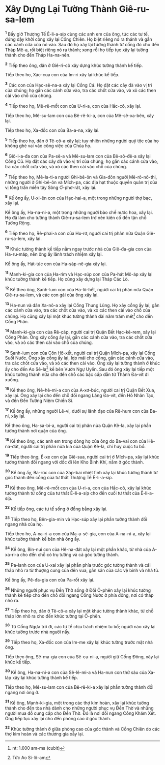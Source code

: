# Xây Dựng Lại Tường Thành Giê-ru-sa-lem
<sup><b>1</b></sup> Bấy giờ Thượng Tế Ê-li-a-síp cùng các anh em của ông, tức các tư tế, đứng dậy khởi công xây lại Cổng Chiên. Họ biệt riêng nó ra thánh và gắn các cánh cửa của nó vào. Sau đó họ xây lại tường thành từ cổng đó cho đến Tháp Mê-a, rồi biệt riêng nó ra thánh; xong rồi họ tiếp tục xây lại tường thành cho đến Tháp Ha-na-nên.

<sup><b>2</b></sup> Tiếp theo ông, dân ở Giê-ri-cô xây dựng khúc tường thành kế tiếp.

Tiếp theo họ, Xác-cua con của Im-ri xây lại khúc kế tiếp.

<sup><b>3</b></sup> Các con của Hạc-sê-na-a xây lại Cổng Cá. Họ đặt các cây đà vào vị trí của chúng; họ gắn các cánh cửa vào, tra các chốt cửa vào, và xỏ các then cài vào chỗ của chúng.

<sup><b>4</b></sup> Tiếp theo họ, Mê-rê-mốt con của U-ri-a, con của Hắc-cô, xây lại.

Tiếp theo họ, Mê-su-lam con của Bê-rê-ki-a, con của Mê-sê-xa-bên, xây lại.

Tiếp theo họ, Xa-đốc con của Ba-a-na, xây lại.

<sup><b>5</b></sup> Tiếp theo họ, dân ở Tê-cô-a xây lại; tuy nhiên những người quý tộc của họ không ghé vai vào công việc của Chúa họ.

<sup><b>6</b></sup> Giô-i-a-đa con của Pa-sê-a và Mê-su-lam con của Bê-sô-đê-a xây lại Cổng Cũ. Họ đặt các cây đà vào vị trí của chúng; họ gắn các cánh cửa vào, tra các chốt cửa vào, và xỏ các then cài vào chỗ của chúng.

<sup><b>7</b></sup> Tiếp theo họ, Mê-la-ti-a người Ghi-bê-ôn và Gia-đôn người Mê-rô-nô-thi, những người ở Ghi-bê-ôn và Mích-pa, các địa hạt thuộc quyền quản trị của vị tổng trấn miền tây Sông Ơ-phơ-rát, xây lại.

<sup><b>8</b></sup> Kế ông ấy, U-xi-ên con của Hạc-hai-a, một trong những người thợ bạc, xây lại.

Kế ông ấy, Ha-na-ni-a, một trong những người bào chế nước hoa, xây lại. Họ đã làm cho tường thành Giê-ru-sa-lem trở nên kiên cố đến tận chỗ Tường Rộng.

<sup><b>9</b></sup> Tiếp theo họ, Rê-phai-a con của Hu-rơ, người cai trị phân nửa Quận Giê-ru-sa-lem, xây lại.

<sup><b>10</b></sup> Khúc tường thành kế tiếp nằm ngay trước nhà của Giê-đa-gia con của Ha-ru-máp, nên ông ấy lãnh trách nhiệm xây lại.

Kế ông ấy, Hát-túc con của Ha-sáp-nê-gia xây lại.

<sup><b>11</b></sup> Manh-ki-gia con của Ha-rim và Hạc-súp con của Pa-hát Mô-áp xây lại khúc tường thành kế tiếp. Họ cũng xây dựng lại Tháp Các Lò.

<sup><b>12</b></sup> Kế theo ông, Sanh-lum con của Ha-lô-hết, người cai trị phân nửa Quận Giê-ru-sa-lem, và các con gái của ông xây lại.

<sup><b>13</b></sup> Ha-nun và dân Xa-nô-a xây lại Cổng Thung Lũng. Họ xây cổng ấy lại, gắn các cánh cửa vào, tra các chốt cửa vào, và xỏ các then cài vào chỗ của chúng. Họ cũng xây lại một khúc tường thành dài năm trăm mét[^1-84ebd4a8-600d-41f7-b483-238e89a0784b] cho đến Cổng Phân.

<sup><b>14</b></sup> Manh-ki-gia con của Rê-cáp, người cai trị Quận Bết Hạc-kê-rem, xây lại Cổng Phân. Ông xây cổng ấy lại, gắn các cánh cửa vào, tra các chốt cửa vào, và xỏ các then cài vào chỗ của chúng.

<sup><b>15</b></sup> Sanh-lum con của Côn Hô-xết, người cai trị Quận Mích-pa, xây lại Cổng Suối Nước. Ông xây cổng ấy lại, lợp mái cho cổng, gắn các cánh cửa vào, tra các chốt cửa vào, và xỏ các then cài vào. Ông xây lại tường thành ở khúc ấy cho đến Ao Sê-la[^2-84ebd4a8-600d-41f7-b483-238e89a0784b] kế bên Vườn Ngự Uyển. Sau đó ông xây lại tiếp một khúc tường thành nữa cho đến chỗ các bậc cấp dẫn từ Thành Đa-vít đi xuống.

<sup><b>16</b></sup> Kế theo ông, Nê-hê-mi-a con của A-xơ-búc, người cai trị Quận Bết Xua, xây lại. Ông xây lại cho đến chỗ đối ngang Lăng Đa-vít, đến Hồ Nhân Tạo, và đến Đền Tưởng Niệm Chiến Sĩ.

<sup><b>17</b></sup> Kế ông ấy, những người Lê-vi, dưới sự lãnh đạo của Rê-hum con của Ba-ni, xây lại.

Kế theo ông, Ha-sa-bi-a, người cai trị phân nửa Quận Kê-la, xây lại phần tường thành nơi quận của ông.

<sup><b>18</b></sup> Kế theo ông, các anh em trong dòng họ của ông do Ba-vai con của Hê-na-đát, người cai trị phân nửa kia của Quận Kê-la, chỉ huy cuộc tu bổ.

<sup><b>19</b></sup> Tiếp theo ông, Ê-xe con của Giê-sua, người cai trị ở Mích-pa, xây lại khúc tường thành đối ngang với dốc đi lên Kho Binh Khí, nằm ở góc thành.

<sup><b>20</b></sup> Kế ông ấy, Ba-rúc con của Xáp-bai nhiệt tình xây lại khúc tường thành từ góc thành đến cổng của tư thất Thượng Tế Ê-li-a-síp.

<sup><b>21</b></sup> Kế theo ông, Mê-rê-mốt con của U-ri-a, con của Hắc-cô, xây lại khúc tường thành từ cổng của tư thất Ê-li-a-síp cho đến cuối tư thất của Ê-li-a-síp.

<sup><b>22</b></sup> Kế tiếp ông, các tư tế sống ở đồng bằng xây lại.

<sup><b>23</b></sup> Tiếp theo họ, Bên-gia-min và Hạc-súp xây lại phần tường thành đối ngang nhà của họ.

Tiếp theo họ, A-xa-ri-a con của Ma-a-sê-gia, con của A-na-ni-a, xây lại khúc tường thành kế bên nhà ông ấy.

<sup><b>24</b></sup> Kế ông, Bin-nui con của Hê-na-đát xây lại một phần khác, từ nhà của A-xa-ri-a cho đến chỗ có trụ tường và cả góc tường thành.

<sup><b>25</b></sup> Pa-lanh con của U-xai xây lại phần phía trước góc tường thành và cái tháp nhô ra từ thượng cung của đền vua, gần sân của các vệ binh và nhà tù.

Kế ông ấy, Pê-đa-gia con của Pa-rốt xây lại.

<sup><b>26</b></sup> Những người phục vụ Đền Thờ sống ở Đồi Ô-phên xây lại khúc tường thành kế tiếp cho đến chỗ đối ngang Cổng Nước ở phía đông, nơi có tháp nhô ra.

<sup><b>27</b></sup> Tiếp theo họ, dân ở Tê-cô-a xây lại một khúc tường thành khác, từ chỗ tháp lớn nhô ra cho đến khúc tường tại Ô-phên.

<sup><b>28</b></sup> Từ Cổng Ngựa trở đi, các tư tế chịu trách nhiệm tu bổ; người nào xây lại khúc tường trước nhà người nấy.

<sup><b>29</b></sup> Tiếp theo họ, Xa-đốc con của Im-me xây lại khúc tường trước mặt nhà ông.

Tiếp theo ông, Sê-ma-gia con của Sê-ca-ni-a, người giữ Cổng Đông, xây lại khúc kế tiếp.

<sup><b>30</b></sup> Kế ông, Ha-na-ni-a con của Sê-lê-mi-a và Ha-nun con thứ sáu của Xa-láp xây lại khúc tường thành kế tiếp.

Tiếp theo họ, Mê-su-lam con của Bê-rê-ki-a xây lại phần tường thành đối ngang nơi ông ở.

<sup><b>31</b></sup> Kế ông, Manh-ki-gia, một trong các thợ kim hoàn, xây lại khúc tường thành cho đến tòa nhà dành cho những người phục vụ Đền Thờ và những người mua đồ cung cấp cho Đền Thờ. Đó là nơi đối ngang Cổng Khám Xét. Ông tiếp tục xây lại cho đến phòng cao ở góc thành.

<sup><b>32</b></sup> Khúc tường thành ở giữa phòng cao của góc thành và Cổng Chiên do các thợ kim hoàn và các thương gia xây lại.

[^1-84ebd4a8-600d-41f7-b483-238e89a0784b]: nt: 1.000 am-ma (cubit)
[^2-84ebd4a8-600d-41f7-b483-238e89a0784b]: Tức Ao Si-lô-am